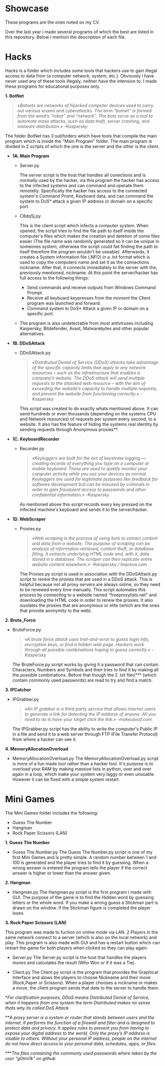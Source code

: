 # Showcase
These programs are the ones noted on my CV.

Over the last year i made several programs of which the best are listed in this repository. Below i mention the description of each file.

# Hacks

Hacks is a folder which includes some tools that hackers use to gain illegal access to data from (a computer network, system, etc.). Obviously i have never used any of these tools illegaly, neither have the intension to. I made these programs for educational purposes only.

**1. BotNet**

> *«Botnets are networks of hijacked computer devices used to carry out various scams and cyberattacks. The term “botnet” is formed from the word’s “robot” and “network”. The bots serve as a tool to automate mass attacks, such as data theft, server crashing, and malware distribution.» -Kaspersky*

The folder BotNet has 3 subfolders which have tools that compile the main program which is inside the "Main Program" folder. The main program is divided in 2 scripts of which the one is the server and the other is the client.

- **1A. Main Program**
  
   - Server.py

      The server script is the host that handles all conections and is normally used by the hacker, via this program the hacker has access to the infected systems and can command and operate them remotelly. Specifically the hacker has access to the connected system's Command Promt, Keyboard data, and can command the system to DoS* attack a given IP address or domain on a specific port.
  
   - C8dq5j.py

      This is the client script which infects a computer system. When opened, the script tries to find the file path to itself inside the computer's files which makes the creation and deletion of some files easier (The file name was randomly generated so it can be unique in someones system, otherwise the script could fail finding the path to itself therefore the program wouldn't be useable). Afterwards, it creates a System information file (.NFO) in a .txt format which is used to copy the computers name and set it as the connections nickname. After that, it connects immediately to the server with the, previously mentioned, nickname. At this point the server/hacker has full access to the following things:
      - Send commands and receive outputs from Windows Command Prompt.
      - Receive all keyboard keypresses from the moment the Client program was launched and forward.
      - Command system to DoS* Attack a given IP or domain on a specific port.

  - The program is also undetectable from most antiviruses including Kaspersky, Bitdefender, Avast, Malwarebytes and other popular alternatives.


- **1B. DDoSAttack**

  - DDoSAttack.py 

    > *«Distributed Denial of Service (DDoS) attacks take advantage of the specific capacity limits that apply to any network resources – such as the infrastructure that enables a company’s website. The DDoS attack will send multiple requests to the attacked web resource – with the aim of exceeding the website’s capacity to handle multiple requests, and prevent the website from functioning correctly.» -Kaspersky*

    This script was created to do exactly whats mentioned above. It can send hundreds or even thousands (depending on the systems CPU and Network resources) of requests per system every second, to a website. It also has the feature of hiding the systems real identity by sending requests through Anonymous proxies**.

- **1C. KeyboardRecorder**

  - Recorder.py

    > *«Keyloggers are built for the act of keystroke logging — creating records of everything you type on a computer or mobile keyboard. These are used to quietly monitor your computer activity while you use your devices as normal. Keyloggers are used for legitimate purposes like feedback for software development but can be misused by criminals in order to gain fraudulent access to passwords and other confidential information.» -Kaspersky*

    As mentioned above this script records every key pressed on the infected machine's keyboard and sends it to the server/hacker.

- **1D. WebScraper**

  - Proxies.py

    > *«Web scraping is the process of using bots to extract content and data from a website. The purpose of scraping can be analysis of information retrieved, content theft, or database filling. It extracts underlying HTML code and, with it, data stored in a database. The scraper can then replicate entire website content elsewhere.» -Karspersky / Impreva.com*

    The Proxies.py script is used in association with the DDoSAttack.py script to renew the proxies that are used in a DDoS attack. This is helpful because not all proxy servers are always online, so they need to be renewed every time manually. This script automates this process by connecting to a website named "freeproxylists.net" and downloading the HTML code in order to renew the proxies. It also issolates the proxies that are anonymous or elite (which are the ones that provide anonymity to the web).



**2. Brute_Force**

- BruteForce.py
  > *«A brute force attack uses trial-and-error to guess login info, encryption keys, or find a hidden web page. Hackers work through all possible combinations hoping to guess correctly.» -Kaspersky*

  The BruteForce.py script works by giving it a password that can contain Characters, Numbers and Symbols and then tries to find it by making all the possible combinations. Before that though the 2 .txt files*** (which contain commonly used passwords) are read to try and find a match.

**3. IPCatcher**

- IPGrabber.py
  > *«An IP grabber is a third-party service that allows internet users to generate a link for detecting the IP address of anyone. All you need to do is have your target click the link.» -makeuseof.com*

  The IPGrabber.py script has the ability to write the computer's Public IP in a file and send it to a web server through FTP (File Transfer Protocol) from where a hacker can see it.

**4. MemoryAllocationOverload**

- MemoryAllocationOverload.py
  The MemoryAllocationOverload.py script is more of a fun made tool rather than a hacker tool. It's purpose is to overload your RAM by making massive lists in python, over and over again in a loop, which make your system very laggy or even unusable. However it can be fixed with a simple system restart.




# Mini Games

The Mini Games folder includes the following:

- Guess The Number
- Hangman
- Rock Paper Scissors (LAN)


**1. Guess The Number**

- Guess The Number.py
  The Guess The Number.py script is one of my first Mini Games and is pretty simple. A random number between 1 and 100 is generated and the player tries to find it by guessing. When a wrong answer is entered the program tells the player if the correct answer is higher or lower than the answer given.

**2. Hangman**

- Hangman.py
  The Hangman.py script is the first program i made with GUI. The purpose of the game is to find the Hidden word by guessing letters or the whole word. If you make a wrong guess a Stickman part is drawn on the window. If the Stickman figure is completed the player loses.

**3. Rock Paper Scissors (LAN)**

This program was made to fuction on online mode via LAN. 2 Players in the same network connect to a server (which is also on the local network) and play. This program is also made with GUI and has a restart button which can restart the game for both players when clicked so they can play again.

- Server.py
The Server.py script is the host that handles the players moves and calculates the result (Who Won or if it was a Tie).

- Client.py
The Client.py script is the program that provides the Graphical Interface and alows the players to choose Nickname and their move (Rock,Paper or Scissors). When a player chooses a nickname or makes a move, the client program sends that data to the server to handle them.





**For clarification purposes, DDoS means Distributed Denial of Service, when it happens from one system the term Distributed makes no sense thats why its called DoS Attack*

***A proxy server is a system or router that stands between users and the internet. It performs the function of a firewall and filter and is designed to protect data and privacy. It applies rules to prevent you from having to expose your digital address to the world. Only the proxy’s IP address is visable to others. Without your personal IP address, people on the internet do not have direct access to your personal data, schedules, apps, or files.*

****The files containing the commonly used passwords where taken by the user "g0tmi1k" on github*
